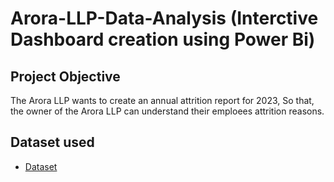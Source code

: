 # Arora-LLP-Data-Analysis (Interctive Dashboard creation using Power Bi)
## Project Objective
The Arora LLP wants to create an annual attrition report for 2023, So that, the owner of the Arora LLP can understand their emploees attrition  reasons.

## Dataset used
- <a href="https://github.com/AjayKharchariya/Data-Analysis-Dashboard/blob/main/HR_Analytics.csv">Dataset</a>
